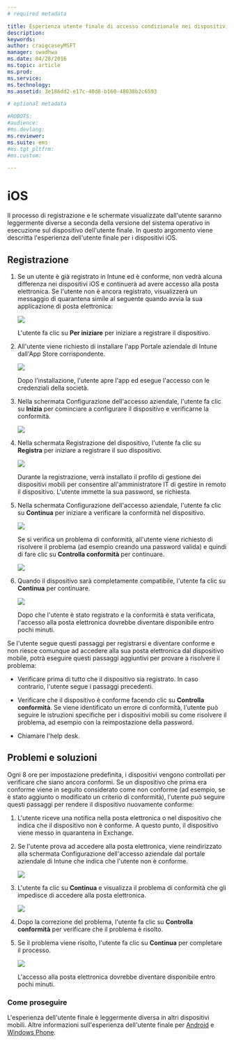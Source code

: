 ```yaml
---
# required metadata

title: Esperienza utente finale di accesso condizionale nei dispositivi iOS
description:
keywords:
author: craigcaseyMSFT
manager: swadhwa
ms.date: 04/28/2016
ms.topic: article
ms.prod:
ms.service:
ms.technology:
ms.assetid: 3e186dd2-e17c-40d8-b160-48038b2c6593

# optional metadata

#ROBOTS:
#audience:
#ms.devlang:
ms.reviewer: 
ms.suite: ems
#ms.tgt_pltfrm:
#ms.custom:

---
```


# iOS

Il processo di registrazione e le schermate visualizzate dall'utente saranno leggermente diverse a seconda della versione del sistema operativo in esecuzione sul dispositivo dell'utente finale. In questo argomento viene descritta l'esperienza dell'utente finale per i dispositivi iOS.

## Registrazione

1.  Se un utente è già registrato in Intune ed è conforme, non vedrà alcuna differenza nei dispositivi iOS e continuerà ad avere accesso alla posta elettronica. Se l'utente non è ancora registrato, visualizzerà un messaggio di quarantena simile al seguente quando avvia la sua applicazione di posta elettronica:

    ![](./media/EUX-iOS-Get-Started.PNG)

    L'utente fa clic su **Per iniziare** per iniziare a registrare il dispositivo.

2.  All'utente viene richiesto di installare l'app Portale aziendale di Intune dall'App Store corrispondente.

    ![](./media/ProtectEmail/EUX-iOS-intune-Company-Portal.png)

    Dopo l'installazione, l'utente apre l'app ed esegue l'accesso con le credenziali della società.

3.  Nella schermata Configurazione dell'accesso aziendale, l'utente fa clic su **Inizia** per cominciare a configurare il dispositivo e verificarne la conformità.

    ![](./media/ProtectEmail/EUX-iOS-company-AccessSetup.png)

4.  Nella schermata Registrazione del dispositivo, l'utente fa clic su **Registra** per iniziare a registrare il suo dispositivo.

    ![](./media/ProtectEmail/EUX-iOS-device-Enrollment.png)

    Durante la registrazione, verrà installato il profilo di gestione dei dispositivi mobili per consentire all'amministratore IT di gestire in remoto il dispositivo. L'utente immette la sua password, se richiesta.

5.  Nella schermata Configurazione dell'accesso aziendale, l'utente fa clic su **Continua** per iniziare a verificare la conformità nel dispositivo.

    ![](./media/ProtectEmail/EUX-iOS-device-Compliance-Check.png)

    Se si verifica un problema di conformità, all'utente viene richiesto di risolvere il problema (ad esempio creando una password valida) e quindi di fare clic su **Controlla conformità** per continuare.

    ![](./media/ProtectEmail/EUX-iOS-device-Compliance-Check.png)

6.  Quando il dispositivo sarà completamente compatibile, l'utente fa clic su **Continua** per continuare.

    ![](./media/ProtectEmail/EUX-iOS-compliance-Check-Completed.png)

    Dopo che l'utente è stato registrato e la conformità è stata verificata, l'accesso alla posta elettronica dovrebbe diventare disponibile entro pochi minuti.

Se l'utente segue questi passaggi per registrarsi e diventare conforme e non riesce comunque ad accedere alla sua posta elettronica dal dispositivo mobile, potrà eseguire questi passaggi aggiuntivi per provare a risolvere il problema:

-   Verificare prima di tutto che il dispositivo sia registrato. In caso contrario, l'utente segue i passaggi precedenti.

-   Verificare che il dispositivo è conforme facendo clic su **Controlla conformità**. Se viene identificato un errore di conformità, l'utente può seguire le istruzioni specifiche per i dispositivi mobili su come risolvere il problema, ad esempio con la reimpostazione della password.

-   Chiamare l'help desk.

## Problemi e soluzioni
Ogni 8 ore per impostazione predefinita, i dispositivi vengono controllati per verificare che siano ancora conformi. Se un dispositivo che prima era conforme viene in seguito considerato come non conforme (ad esempio, se è stato aggiunto o modificato un criterio di conformità), l'utente può seguire questi passaggi per rendere il dispositivo nuovamente conforme:

1.  L'utente riceve una notifica nella posta elettronica o nel dispositivo che indica che il dispositivo non è conforme. A questo punto, il dispositivo viene messo in quarantena in Exchange.

2.  Se l'utente prova ad accedere alla posta elettronica, viene reindirizzato alla schermata Configurazione dell'accesso aziendale dal portale aziendale di Intune che indica che l'utente non è conforme.

    ![](./media/ProtectEmail/EUX-iOS-fallOut-Compliance.png)

3.  L'utente fa clic su **Continua** e visualizza il problema di conformità che gli impedisce di accedere alla posta elettronica.

    ![](./media/ProtectEmail/EUX-iOS-check-Compliance.png)

4.  Dopo la correzione del problema, l'utente fa clic su **Controlla conformità** per verificare che il problema è risolto.

5.  Se il problema viene risolto, l'utente fa clic su **Continua** per completare il processo.

    ![](./media/ProtectEmail/EUX-iOS-compliance-Check-Completed.png)

    L'accesso alla posta elettronica dovrebbe diventare disponibile entro pochi minuti.

### Come proseguire
L'esperienza dell'utente finale è leggermente diversa in altri dispositivi mobili. Altre informazioni sull'esperienza dell'utente finale per [Android](../Solutions/end-user-experience-conditional-access-android.md) e [Windows Phone](../Solutions/end-user-experience-conditional-access-winphone.md).


<!--HONumber=Apr16_HO2-->



